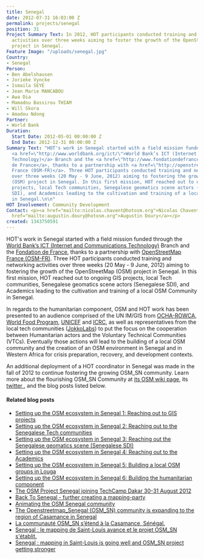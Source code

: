 ```yaml
---
title: Senegal
date: 2012-07-31 16:03:00 Z
permalink: projects/senegal
position: 31
Project Summary Text: In 2012, HOT participants conducted training and networking
  activities over three weeks aiming to foster the growth of the OpenStreetMap (OSM)
  project in Senegal.
Feature Image: "/uploads/senegal.jpg"
Country:
- Senegal
Person:
- Ben Abelshausen
- Jorieke Vyncke
- Ismaila SEYE
- Jean Marie MANCABOU
- Awa Dia
- Mamadou Bassirou THIAM
- Will Skora
- Amadou Ndong
Partner:
- World Bank
Duration:
  Start Date: 2012-05-01 00:00:00 Z
  End Date: 2012-12-31 00:00:00 Z
Summary Text: "HOT's work in Senegal started with a field mission funded through the
  <a href=\"http://www.worldbank.org/ict/\">World Bank’s ICT (Internet and Communications
  Technology)</a> Branch and the <a href=\"http://www.fondationdefrance.org/\">Fondation
  de France</a>, thanks to a partnership with <a href=\"http://openstreetmap.fr/\">OpenStreetMap
  France (OSM-FR)</a>. Three HOT participants conducted training and networking activities
  over three weeks (20 May - 9 June, 2012) aiming to fostering the growth of the OpenStreetMap
  (OSM) project in Senegal. In this first mission, HOT reached out to ongoing GIS
  projects, local Tech communities, Senegalese geomatics scene actors (Senegalese
  SDI), and Academics leading to the cultivation and training of a local OSM Community
  in Senegal.\n\n"
HOT Involvement: Community Development
Contact: <p><a href="mailto:nicolas.chavent@hotosm.org">Nicolas Chavent</a> <br><a
  href="mailto:augustin.doury@hotosm.org">Augustin Doury</a></p>
created: 1343750591
---
```


<p>HOT's work in Senegal started with a field mission funded through the <a href="http://www.worldbank.org/ict/">World Bank’s ICT (Internet and Communications Technology)</a> Branch and the <a href="http://www.fondationdefrance.org/">Fondation de France</a>, thanks to a partnership with <a href="http://openstreetmap.fr/">OpenStreetMap France (OSM-FR)</a>. Three HOT participants conducted training and networking activities over three weeks (20 May - 9 June, 2012) aiming to fostering the growth of the OpenStreetMap (OSM) project in Senegal. In this first mission, HOT reached out to ongoing GIS projects, local Tech communities, Senegalese geomatics scene actors (Senegalese SDI), and Academics leading to the cultivation and training of a local OSM Community in Senegal. <!--break--></p><p>In regards to the humanitarian component, OSM and HOT work has been presented to an audience comprised of the UN IM/GIS from <a href="http://ochaonline.un.org/Default.aspx?alias=ochaonline.un.org/rowca">OCHA-ROWCA</a>, <a href="http://www.wfp.org/countries/senegal">World Food Program</a>, <a href="http://www.unicef.org/infobycountry/senegal.html">UNICEF</a> and <a href="http://www.icrc.org/eng/where-we-work/africa/senegal/index.jsp">ICRC</a>, as well as representatives from the local tech communities (<a href="http://www.jokkolabs.net/">JokkoLabs</a>) to put the focus on the cooperation between Humanitarian actors and the Voluntary Technical Communities (VTCs). Eventually those actions will lead to the building of a local OSM community and the creation of an OSM environment in Senegal and in Western Africa for crisis preparation, recovery, and development contexts.</p><p>An additional deployment of a HOT coordinator in Senegal was made in the fall of 2012 to continue fostering the growing OSM_SN community. Learn more about the flourishing OSM_SN Community at <a href="http://wiki.openstreetmap.org/wiki/Senegal"> its OSM wiki page</a>, its <a href="https://twitter.com/OpenStreetMapSn">twitter </a>, and the blog posts listed below.</p><h4>Related blog posts</h4><ul><li><a href="http://hot.openstreetmap.org/updates/2012-07-31_setting_up_the_osm_ecosystem_in_senegal_1_reaching_out_to_gis_projects">Setting up the OSM ecosystem in Senegal 1: Reaching out to GIS projects</a></li><li><a href="http://hot.openstreetmap.org/updates/2012-08-06_setting_up_the_osm_ecosystem_in_senegal_2_reaching_out_to_the_senegalese_tech_com">Setting up the OSM ecosystem in Senegal 2: Reaching out to the Senegalese Tech communities</a></li><li><a href="http://hot.openstreetmap.org/updates/2012-08-08_setting_up_the_osm_ecosystem_in_senegal_3_reaching_out_the_senegalese_geomatics_s">Setting up the OSM ecosystem in Senegal 3: Reaching out the Senegalese geomatics scene (Senegalese SDI)</a></li><li><a href="http://hot.openstreetmap.org/updates/2012-08-11_setting_up_the_osm_ecosystem_in_senegal_4_reaching_out_to_the_academics">Setting up the OSM ecosystem in Senegal 4: Reaching out to the Academics</a></li><li><a href="http://hot.openstreetmap.org/updates/2012-08-14_setting_up_the_osm_ecosystem_in_senegal_5_building_a_local_osm_groups_in_louga">Setting up the OSM ecosystem in Senegal 5: Building a local OSM groups in Louga</a></li><li><a href="http://hot.openstreetmap.org/updates/2012-08-16_setting_up_the_osm_ecosystem_in_senegal_6_building_the_humanitarian_component">Setting up the OSM ecosystem in Senegal 6: Building the humanitarian component</a></li><li><a href="http://hot.openstreetmap.org/updates/2012-08-28_the_osm_project_senegal_joining_tech_camp_dakar_30_31_august_2012">The OSM Project Senegal joining TechCamp Dakar 30-31 August 2012</a></li><li><a href="http://hot.openstreetmap.org/updates/2013-01-09_back_to_senegal_further_creating_a_mapping_community">Back To Senegal - further creating a mapping-party</a></li><li><a href="http://hot.openstreetmap.org/updates/2013-01-15_animating_the_osm_senegal_community">Animating the OSM Senegal community</a></li><li><a href="http://hot.openstreetmap.org/updates/2013-01-31_the_openstreetmap_senegal_osm_sn_community_is_expanding_to_the_region_of_casamanc">The Openstreetmap_Senegal (OSM_SN) community is expanding to the region of Casamance in Senegal</a></li><li><a href="http://hot.openstreetmap.org/updates/2013-01-31_la_communaut%C3%A9_osm_sn_s%E2%80%99%C3%A9tend_%C3%A0_la_casamance_s%C3%A9n%C3%A9gal">La communauté OSM_SN s’étend à la Casamance, Sénégal.</a></li><li><a href="http://hot.openstreetmap.org/updates/2013-02-22_le_mapping_de_saint_louis_avance_et_le_projet_osm_sn_s%C3%A9tablit">Senegal : le mapping de Saint-Louis avance et le projet OSM_SN s'établit.</a></li><li><a href="http://hot.openstreetmap.org/updates/2013-02-22_senegal_mapping_in_saint_louis_is_going_well_and_osm_sn_project_getting_stronger">Senegal : mapping in Saint-Louis is going well and OSM_SN project getting stronger </a></li></ul>
